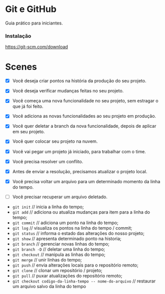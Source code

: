 # Git e GitHub

Guia prático para iniciantes.

### Instalação

https://git-scm.com/download

# Scenes

- [x] Você deseja criar pontos na história da produção do seu projeto.
- [x] Você deseja verificar mudanças feitas no seu projeto.

- [x] Você começa uma nova funcionalidade no seu projeto, sem estragar o que já foi feito.
- [x] Você adiciona as novas funcionalidades ao seu projeto em produção.
- [x] Você quer deletar a branch da nova funcionalidade, depois de aplicar em seu projeto.

- [x] Você quer colocar seu projeto na nuvem.

- [x] Você vai pegar um projeto já iniciado, para trabalhar com o time.
- [x] Você precisa resolver um conflito.
- [x] Antes de enviar a resolução, precisamos atualizar o projeto local.

- [x] Você precisa voltar um arquivo para um determinado momento da linha do tempo.
- [ ] Você precisar recuperar um arquivo deletado.

* `git init` // inicia a linha do tempo;
* `git add` // adiciona ou atualiza mudanças para item para a linha do tempo;
* `git commit` // adiciona um ponto na linha do tempo;
* `git log` // visualiza os pontos na linha do tempo / commit;
* `git status` // informa o estado das alterações do nosso projeto;
* `git show` // apresenta determinado ponto na historia;
* `git branch` // gerenciar novas linhas do tempo;
* `git branch -D` // deletar uma linha do tempo;
* `git checkout` // manipula as linhas do tempo;
* `git merge` // unir linhas do tempo;
* `git push` // envia alterações locais para o repositório remoto;
* `git clone` // clonar um repositório / projeto;
* `git pull` // puxar atualizações do repositório remoto;
* `git checkout codigo-da-linha-tempo -- nome-do-arquivo` // restaurar um arquivo salvo da linha do tempo